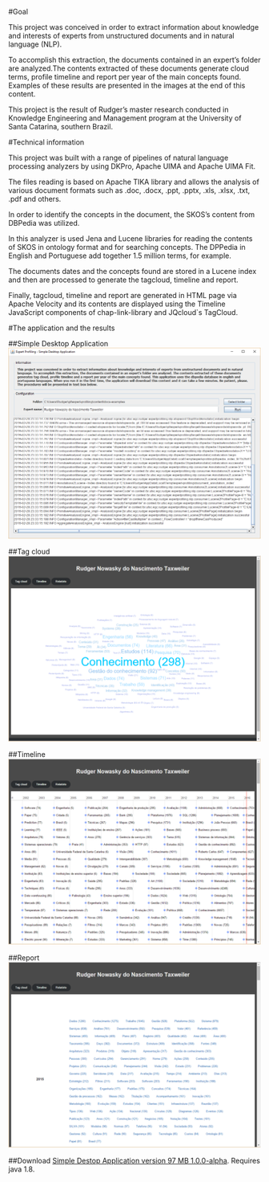 #Goal

This project was conceived in order to extract information about knowledge and interests of experts from unstructured documents and in natural language (NLP).   

To accomplish this extraction, the documents contained in an expert’s folder are analyzed.The contents extracted of these documents generate cloud terms, profile timeline and report per year of the main concepts found. Examples of these results are presented in the images at the end of this content.  

This project is the result of Rudger’s master research conducted in Knowledge Engineering and Management program at the University of Santa Catarina, southern Brazil.  

#Technical information

This project was built with a range of pipelines of natural language processing analyzers by using DKPro, Apache UIMA and Apache UIMA Fit.  

The files reading is based on Apache TIKA library and allows the analysis of various document formats such as .doc, .docx, .ppt, .pptx, .xls, .xlsx, .txt, .pdf and others. 

In order to identify the concepts in the document, the SKOS’s content from DBPedia was utilized.

In this analyzer is used Jena and Lucene libraries for reading the contents of SKOS in ontology format and for searching concepts. The DPPedia in English and Portuguese add together 1.5 million terms, for example. 

The documents dates and the concepts found are stored in a Lucene index and then are processed to generate the tagcloud, timeline and report.  

Finally, tagcloud, timeline and report are generated in HTML page via Apache Velocity and its contents are displayed using the Timeline JavaScript components of chap-link-library and JQcloud`s TagCloud.

#The application and the results

##Simple Desktop Application
![alt tag](https://github.com/rudgern/expert-profiling/blob/gh-pages/images/expert-profiling-desktop-application.png)

##Tag cloud
![alt tag](https://github.com/rudgern/expert-profiling/blob/gh-pages/images/expert-profiling-result-tagcloud.png)

##Timeline
![alt tag](https://github.com/rudgern/expert-profiling/blob/gh-pages/images/expert-profiling-result-timeline.png)

##Report
![alt tag](https://github.com/rudgern/expert-profiling/blob/gh-pages/images/expert-profiling-result-report.png)

##Download
[Simple Destop Application version 97 MB  1.0.0-alpha](https://github.com/rudgern/expert-profiling/blob/gh-deploy/expert-profiling-1.0.0-alpha-jar-with-dependencies.jar?raw=true). Requires java 1.8.

